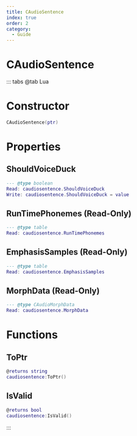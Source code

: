 ```yaml
---
title: CAudioSentence
index: true
order: 2
category:
  - Guide
---
```


# CAudioSentence

::: tabs
@tab Lua
# Constructor
```lua
CAudioSentence(ptr)
```
# Properties
## ShouldVoiceDuck 
```lua
--- @type boolean
Read: caudiosentence.ShouldVoiceDuck
Write: caudiosentence.ShouldVoiceDuck = value
```
## RunTimePhonemes (Read-Only)
```lua
--- @type table
Read: caudiosentence.RunTimePhonemes
```
## EmphasisSamples (Read-Only)
```lua
--- @type table
Read: caudiosentence.EmphasisSamples
```
## MorphData (Read-Only)
```lua
--- @type CAudioMorphData
Read: caudiosentence.MorphData
```
# Functions
## ToPtr
```lua
@returns string
caudiosentence:ToPtr()
```
## IsValid
```lua
@returns bool
caudiosentence:IsValid()
```

:::